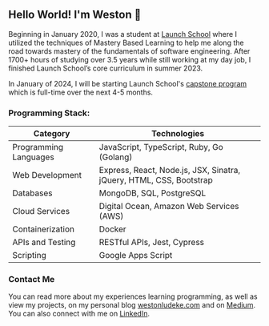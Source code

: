 ## Hello World! I'm Weston 👋 

Beginning in January 2020, I was a student at [Launch School](https://launchschool.com) where I utilized the techniques of Mastery Based Learning to help me along the road towards mastery of the fundamentals of software engineering. After 1700+ hours of studying over 3.5 years while still working at my day job, I finished Launch School’s core curriculum in summer 2023.

In January of 2024, I will be starting Launch School's [capstone program](https://public.launchschool.com/capstone) which is full-time over the next 4-5 months.

### Programming Stack:

| Category              | Technologies                                  |
|-----------------------|-----------------------------------------------|
| Programming Languages | JavaScript, TypeScript, Ruby, Go (Golang)     |
| Web Development       | Express, React, Node.js, JSX, Sinatra, jQuery, HTML, CSS, Bootstrap |
| Databases             | MongoDB, SQL, PostgreSQL                     |
| Cloud Services        | Digital Ocean, Amazon Web Services (AWS)     |
| Containerization      | Docker                                       |
| APIs and Testing      | RESTful APIs, Jest, Cypress                  |
| Scripting             | Google Apps Script                           |

### Contact Me

You can read more about my experiences learning programming, as well as view my projects, on my personal blog [westonludeke.com](https://westonludeke.com) and on [Medium](https://westonludeke.medium.com/). You can also connect with me on [LinkedIn](https://linkedin.com/in/westonludeke).


<!--
**westonludeke/westonludeke** is a ✨ _special_ ✨ repository because its `README.md` (this file) appears on your GitHub profile.

Here are some ideas to get you started:

- 🔭 I’m currently working on ...
- 🌱 I’m currently learning ...
- 👯 I’m looking to collaborate on ...
- 🤔 I’m looking for help with ...
- 💬 Ask me about ...
- 📫 How to reach me: ...
- 😄 Pronouns: ...
- ⚡ Fun fact: ...
-->
